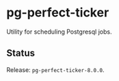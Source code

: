 pg-perfect-ticker
=================

Utility for scheduling Postgresql jobs.


Status
------

Release: ``pg-perfect-ticker-8.0.0``.
